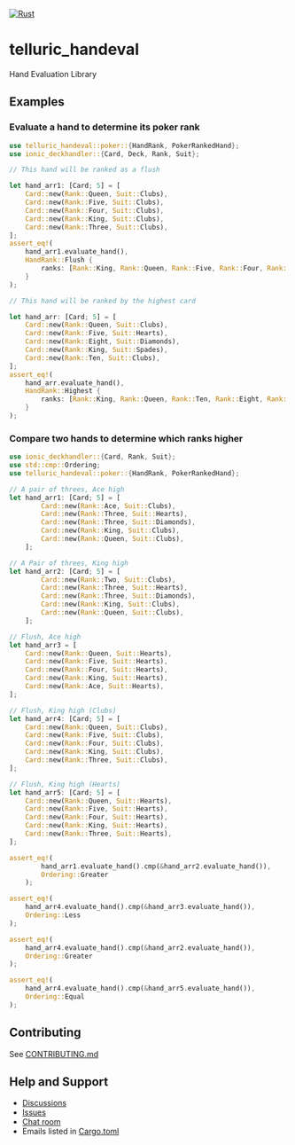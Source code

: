 [![Rust](https://github.com/TelluricDeckay/telluric_handeval/workflows/Rust/badge.svg?branch=trunk)](https://github.com/TelluricDeckay/telluric_handeval/actions?query=workflow%3ARust)

# telluric_handeval

Hand Evaluation Library

## Examples

### Evaluate a hand to determine its poker rank

```rust
use telluric_handeval::poker::{HandRank, PokerRankedHand};
use ionic_deckhandler::{Card, Deck, Rank, Suit};

// This hand will be ranked as a flush

let hand_arr1: [Card; 5] = [
    Card::new(Rank::Queen, Suit::Clubs),
    Card::new(Rank::Five, Suit::Clubs),
    Card::new(Rank::Four, Suit::Clubs),
    Card::new(Rank::King, Suit::Clubs),
    Card::new(Rank::Three, Suit::Clubs),
];
assert_eq!(
    hand_arr1.evaluate_hand(),
    HandRank::Flush {
        ranks: [Rank::King, Rank::Queen, Rank::Five, Rank::Four, Rank::Three]
    }
);

// This hand will be ranked by the highest card

let hand_arr: [Card; 5] = [
    Card::new(Rank::Queen, Suit::Clubs),
    Card::new(Rank::Five, Suit::Hearts),
    Card::new(Rank::Eight, Suit::Diamonds),
    Card::new(Rank::King, Suit::Spades),
    Card::new(Rank::Ten, Suit::Clubs),
];
assert_eq!(
    hand_arr.evaluate_hand(),
    HandRank::Highest {
        ranks: [Rank::King, Rank::Queen, Rank::Ten, Rank::Eight, Rank::Five]
    }
);
```

### Compare two hands to determine which ranks higher

```rust
use ionic_deckhandler::{Card, Rank, Suit};
use std::cmp::Ordering;
use telluric_handeval::poker::{HandRank, PokerRankedHand};

// A pair of threes, Ace high
let hand_arr1: [Card; 5] = [
        Card::new(Rank::Ace, Suit::Clubs),
        Card::new(Rank::Three, Suit::Hearts),
        Card::new(Rank::Three, Suit::Diamonds),
        Card::new(Rank::King, Suit::Clubs),
        Card::new(Rank::Queen, Suit::Clubs),
    ];

// A Pair of threes, King high
let hand_arr2: [Card; 5] = [
        Card::new(Rank::Two, Suit::Clubs),
        Card::new(Rank::Three, Suit::Hearts),
        Card::new(Rank::Three, Suit::Diamonds),
        Card::new(Rank::King, Suit::Clubs),
        Card::new(Rank::Queen, Suit::Clubs),
    ];

// Flush, Ace high
let hand_arr3 = [
    Card::new(Rank::Queen, Suit::Hearts),
    Card::new(Rank::Five, Suit::Hearts),
    Card::new(Rank::Four, Suit::Hearts),
    Card::new(Rank::King, Suit::Hearts),
    Card::new(Rank::Ace, Suit::Hearts),
];

// Flush, King high (Clubs)
let hand_arr4: [Card; 5] = [
    Card::new(Rank::Queen, Suit::Clubs),
    Card::new(Rank::Five, Suit::Clubs),
    Card::new(Rank::Four, Suit::Clubs),
    Card::new(Rank::King, Suit::Clubs),
    Card::new(Rank::Three, Suit::Clubs),
];

// Flush, King high (Hearts)
let hand_arr5: [Card; 5] = [
    Card::new(Rank::Queen, Suit::Hearts),
    Card::new(Rank::Five, Suit::Hearts),
    Card::new(Rank::Four, Suit::Hearts),
    Card::new(Rank::King, Suit::Hearts),
    Card::new(Rank::Three, Suit::Hearts),
];

assert_eq!(
        hand_arr1.evaluate_hand().cmp(&hand_arr2.evaluate_hand()),
        Ordering::Greater
    );

assert_eq!(
    hand_arr4.evaluate_hand().cmp(&hand_arr3.evaluate_hand()),
    Ordering::Less
);

assert_eq!(
    hand_arr4.evaluate_hand().cmp(&hand_arr2.evaluate_hand()),
    Ordering::Greater
);

assert_eq!(
    hand_arr4.evaluate_hand().cmp(&hand_arr5.evaluate_hand()),
    Ordering::Equal
);
```

## Contributing

See
[CONTRIBUTING.md](https://github.com/TelluricDeckay/telluric_handeval/blob/trunk/CONTRIBUTING.md)

## Help and Support

* [Discussions](https://github.com/TelluricDeckay/telluric_handeval/discussions)
* [Issues](https://github.com/TelluricDeckay/telluric_handeval/issues)
* [Chat room](https://telluric-deckay.zulipchat.com/)
* Emails listed in [Cargo.toml](https://github.com/TelluricDeckay/telluric_handeval/blob/trunk/Cargo.toml)
